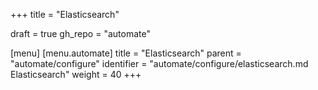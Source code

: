 +++
title = "Elasticsearch"

draft = true
gh_repo = "automate"

[menu]
  [menu.automate]
    title = "Elasticsearch"
    parent = "automate/configure"
    identifier = "automate/configure/elasticsearch.md Elasticsearch"
    weight = 40
+++


